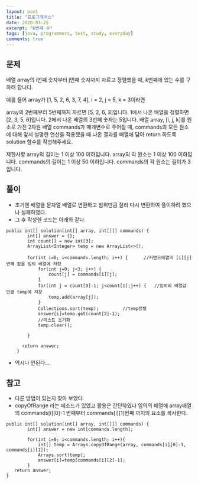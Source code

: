 ```yaml
---
layout: post
title: "프로그래머스"
date: 2020-03-25
excerpt: "K번째 수"
tags: [java, programmers, test, study, everyday]
comments: true
---
```



## 문제

배열 array의 i번째 숫자부터 j번째 숫자까지 자르고 정렬했을 때, k번째에 있는 수를 구하려 합니다.

예를 들어 array가 [1, 5, 2, 6, 3, 7, 4], i = 2, j = 5, k = 3이라면

array의 2번째부터 5번째까지 자르면 [5, 2, 6, 3]입니다.
1에서 나온 배열을 정렬하면 [2, 3, 5, 6]입니다.
2에서 나온 배열의 3번째 숫자는 5입니다.
배열 array, [i, j, k]를 원소로 가진 2차원 배열 commands가 매개변수로 주어질 때, commands의 모든 원소에 대해 앞서 설명한 연산을 적용했을 때 나온 결과를 배열에 담아 return 하도록 solution 함수를 작성해주세요.

제한사항
array의 길이는 1 이상 100 이하입니다.
array의 각 원소는 1 이상 100 이하입니다.
commands의 길이는 1 이상 50 이하입니다.
commands의 각 원소는 길이가 3입니다.

## 풀이
* 초기엔 배열을 문자열 배열로 변환하고 범위만큼 잘라 다시 변환하여 풀이하려 했으나 실패하였다.
* 그 후 작성한 코드는 아래와 같다.


```
public int[] solution(int[] array, int[][] commands) {
        int[] answer = {};
        int count[] = new int[3];
        ArrayList<Integer> temp = new ArrayList<>();
        
        for(int i=0; i<commands.length; i++) {		//커맨드배열의 [i][j]번째 값을 임의 배열에 저장
        	for(int j=0; j<3; j++) {
        		count[j] = commands[i][j];
        	}
        	for(int j = count[0]-1; j<count[1];j++) {	//임의의 배열값 만큼 temp에 저장
        		temp.add(array[j]);
        	}
        	Collections.sort(temp);			//temp정렬
        	answer[i]=temp.get(count[2]-1);
        	//리스트 초기화
            temp.clear();
        	
        }
        
      return answer;
    }
```


* 역시나 안된다...



## 참고
* 다른 방법이 있는지 찾아 보았다.
* copyOfRange 라는 메소드가 있었고 활용은 간단하였다 임의의 배열에 array배열의 commands[i][0]-1 번째부터 commands[i][1]번째 까지의 요소를 복사한다.


```
public int[] solution(int[] array, int[][] commands) {
        int[] answer = new int[commands.length];
        
        for(int i=0; i<commands.length; i++){
            int[] temp = Arrays.copyOfRange(array, commands[i][0]-1, commands[i][1]);
            Arrays.sort(temp);
            answer[i]=temp[commands[i][2]-1];
        }
   return answer;
}
```

